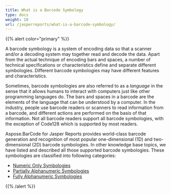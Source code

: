 ```yaml
---
title: What is a Barcode Symbology
type: docs
weight: 10
url: /jasperreports/what-is-a-barcode-symbology/
---
```


{{% alert color="primary" %}} 

A barcode symbology is a system of encoding data so that a scanner and/or a decoding system may together read and decode the data. Apart from the actual technique of encoding bars and spaces, a number of technical specifications or characteristics define and separate different symbologies. Different barcode symbologies may have different features and characteristics.

Sometimes, barcode symbologies are also referred to as a *language* in the sense that it allows humans to interact with computers just like other programming languages do. The bars and spaces in a barcode are the elements of the language that can be understood by a computer. In the industry, people use barcode readers or scanners to read information from a barcode, and different actions are performed on the basis of that information. Not all barcode readers support all barcode symbologies, with the exception of Code128 which is supported by most readers.

Aspose.BarCode for Jasper Reports provides world-class barcode generation and recognition of most popular one-dimensional (1D) and two-dimensional (2D) barcode symbologies. In other knowledge base topics, we have listed and described all those supported barcode symbologies. These symbologies are classified into following categories:

- [Numeric Only Symbologies](/barcode/jasperreports/numeric-only-symbologies/)
- [Partially Alphanumeric Symbologies](/barcode/jasperreports/partially-alphanumeric-symbologies/)
- [Fully Alphanumeric Symbologies](/barcode/jasperreports/fully-alphanumeric-symbologies/)

{{% /alert %}}
